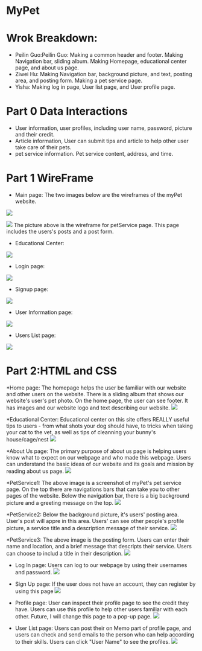 
# MyPet
# Wrok Breakdown:
* Peilin Guo:Peilin Guo: Making a common header and footer. Making Navigation bar, sliding album. Making Homepage, educational center page, and about us page.
* Ziwei Hu: Making Navigation bar, background picture, and text, posting area, and posting form. Making a pet service page.
* Yisha: Making log in page, User list page, and User profile page.


# Part 0 Data Interactions
* User information, user profiles, including user name, password, picture and their credit.
* Article information, User can submit tips and article to help other user take care of their pets.
* pet service information. Pet service content, address, and time. 

# Part 1 WireFrame 
* Main page: The two images below are the wireframes of the myPet website. 

![](imgMilestone1/WireFrameMainpage.jpeg)



![](imgMilestone1/mainPage&petService.jpeg)
The picture above is the wireframe for petService page. This page includes the users's posts and a post form. 


* Educational Center:


![](imgMilestone1/WireFrameTips.jpg)

* Login page:

![](imgMilestone1/WireFrameLogin.jpg)

* Signup page:

![](imgMilestone1/WireFrameSignup.jpg)

* User Information page:

![](imgMilestone1/WireFrameUserInformation.jpg)

* Users List page:

![](imgMilestone1/WireFrameUsersList.jpg)

# Part 2:HTML and CSS

 *Home page:
 The homepage helps the user be familiar with our website and other users on the website. There is a sliding album that shows our website's user's pet photo. On the home page, the user can see footer. It has images and our website logo and text describing our website.
 ![](imgMilestone1/Homepage.png)


 *Educational Center:
 Educational center on this site offers REALLY useful tips to users - from what shots your dog should have, to tricks when taking your cat to the vet, as well as tips of cleanning your bunny's house/cage/nest
  ![](imgMilestone1/Educational.png)
 
 *About Us page:
The primary purpose of about us page is helping users know what to expect on our webpage and who made this webpage. Users can understand the basic ideas of our website and its goals and mission by reading about us page.
  ![](imgMilestone1/aboutUs.png)

*PetService1:
The above image is a screenshot of myPet's pet service page. On the top there are navigations bars that can take you to other pages of the website. Below the navigation bar, there is a big background picture and a greeting message on the top. 
 ![](imgMilestone1/PetServicePage1.png)

*PetService2:
Below the background picture, it's users' posting area. User's post will appre in this area. Users' can see other people's profile picture, a service title and a description message of their service. 
 ![](imgMilestone1/PetServicePage2.png)

*PetService3:
 The above image is the posting form. Users can enter their name and location, and a brief message that descripts their service. Users can choose to includ a title in their description. 
  ![](imgMilestone1/PetServicePage3.png)

* Log In page:
Users can log to our webpage by using their usernames and password.
 ![](imgMilestone1/login.jpg)

* Sign Up page:
If the user does not have an account, they can register by using this page
 ![](imgMilestone1/signup.jpg)

* Profile page:
User can inspect their profile page to see the credit they have. Users can use this profile to help other users familiar with each other. Future, I will change this page to a pop-up page. 
 ![](imgMilestone1/profile.jpg)


* User List page:
 Users can post their on Memo part of profile page, and users can check and send emails to the person who can help according to their skills. Users can click "User Name" to see the profiles.
 ![](imgMilestone1/userlist.jpg)

